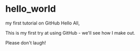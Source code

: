 # hello_world
my first tutorial on GitHub
 Hello All,
 
 This is my first try at using GitHub - we'll see how I make out.
 
 Please don't laugh!
